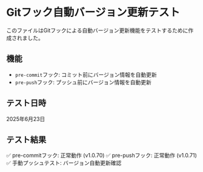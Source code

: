 # Gitフック自動バージョン更新テスト

このファイルはGitフックによる自動バージョン更新機能をテストするために作成されました。

## 機能

- `pre-commit`フック: コミット前にバージョン情報を自動更新
- `pre-push`フック: プッシュ前にバージョン情報を自動更新

## テスト日時

2025年6月23日

## テスト結果

✅ pre-commitフック: 正常動作 (v1.0.70)
✅ pre-pushフック: 正常動作 (v1.0.71)
✅ 手動プッシュテスト: バージョン自動更新確認
